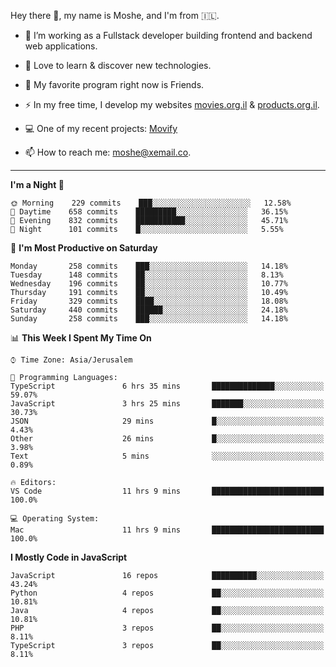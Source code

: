 Hey there 👋, my name is Moshe, and I'm from 🇮🇱.

- :telescope: I’m working as a Fullstack developer building frontend and backend web applications.

- :seedling: Love to learn & discover new technologies.

- 🍿 My favorite program right now is Friends.

- :zap: In my free time, I develop my websites [movies.org.il](https://movies.org.il) & [products.org.il](https://products.org.il).

- 💻 One of my recent projects: [Movify](https://github.com/jewishmoses/movify)

- :mailbox: How to reach me: moshe@xemail.co.

<hr/>

<!--START_SECTION:waka-->
**I'm a Night 🦉** 

```text
🌞 Morning    229 commits    ███░░░░░░░░░░░░░░░░░░░░░░   12.58% 
🌆 Daytime    658 commits    █████████░░░░░░░░░░░░░░░░   36.15% 
🌃 Evening    832 commits    ███████████░░░░░░░░░░░░░░   45.71% 
🌙 Night      101 commits    █░░░░░░░░░░░░░░░░░░░░░░░░   5.55%

```
📅 **I'm Most Productive on Saturday** 

```text
Monday       258 commits    ███░░░░░░░░░░░░░░░░░░░░░░   14.18% 
Tuesday      148 commits    ██░░░░░░░░░░░░░░░░░░░░░░░   8.13% 
Wednesday    196 commits    ██░░░░░░░░░░░░░░░░░░░░░░░   10.77% 
Thursday     191 commits    ██░░░░░░░░░░░░░░░░░░░░░░░   10.49% 
Friday       329 commits    ████░░░░░░░░░░░░░░░░░░░░░   18.08% 
Saturday     440 commits    ██████░░░░░░░░░░░░░░░░░░░   24.18% 
Sunday       258 commits    ███░░░░░░░░░░░░░░░░░░░░░░   14.18%

```


📊 **This Week I Spent My Time On** 

```text
⌚︎ Time Zone: Asia/Jerusalem

💬 Programming Languages: 
TypeScript               6 hrs 35 mins       ██████████████░░░░░░░░░░░   59.07% 
JavaScript               3 hrs 25 mins       ███████░░░░░░░░░░░░░░░░░░   30.73% 
JSON                     29 mins             █░░░░░░░░░░░░░░░░░░░░░░░░   4.43% 
Other                    26 mins             █░░░░░░░░░░░░░░░░░░░░░░░░   3.98% 
Text                     5 mins              ░░░░░░░░░░░░░░░░░░░░░░░░░   0.89%

🔥 Editors: 
VS Code                  11 hrs 9 mins       █████████████████████████   100.0%

💻 Operating System: 
Mac                      11 hrs 9 mins       █████████████████████████   100.0%

```

**I Mostly Code in JavaScript** 

```text
JavaScript               16 repos            ██████████░░░░░░░░░░░░░░░   43.24% 
Python                   4 repos             ██░░░░░░░░░░░░░░░░░░░░░░░   10.81% 
Java                     4 repos             ██░░░░░░░░░░░░░░░░░░░░░░░   10.81% 
PHP                      3 repos             ██░░░░░░░░░░░░░░░░░░░░░░░   8.11% 
TypeScript               3 repos             ██░░░░░░░░░░░░░░░░░░░░░░░   8.11%

```



<!--END_SECTION:waka-->
